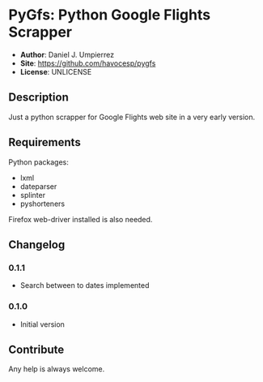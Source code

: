 # PyGfs: Python Google Flights Scrapper

- __Author__: Daniel J. Umpierrez
- __Site__: https://github.com/havocesp/pygfs
- __License__: UNLICENSE

## Description

Just a python scrapper for Google Flights web site in a very early version.

## Requirements

Python packages:

- lxml
- dateparser
- splinter
- pyshorteners

Firefox web-driver installed is also needed.

## Changelog

### 0.1.1

- Search between to dates implemented

### 0.1.0

- Initial version


## Contribute

Any help is always welcome.
